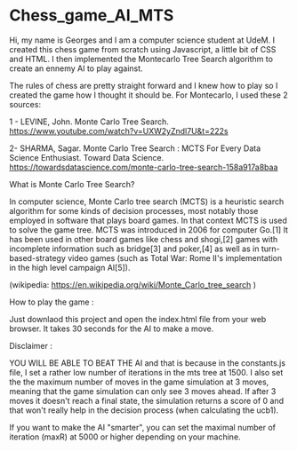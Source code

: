 # Chess_game_AI_MTS

Hi, my name is Georges and I am a computer science student at UdeM.
I created this chess game from scratch using Javascript, a little bit of CSS and HTML.
I then implemented the Montecarlo Tree Search algorithm to create an ennemy AI  to play against.

The rules of chess are pretty straight forward and I knew how to play so I created the game how I thought it should be.
For Montecarlo, I used these 2 sources:

1 - LEVINE, John. Monte Carlo Tree Search. https://www.youtube.com/watch?v=UXW2yZndl7U&t=222s


2- SHARMA, Sagar. Monte Carlo Tree Search : MCTS For Every Data Science Enthusiast. Toward Data Science. 
    https://towardsdatascience.com/monte-carlo-tree-search-158a917a8baa


What is Monte Carlo Tree Search? 

In computer science, Monte Carlo tree search (MCTS) is a heuristic search algorithm for some kinds of decision processes, most notably those employed in software that plays board games. In that context MCTS is used to solve the game tree. 
MCTS was introduced in 2006 for computer Go.[1] It has been used in other board games like chess and shogi,[2] games with incomplete information such as bridge[3] and poker,[4] as well as in turn-based-strategy video games (such as Total War: Rome II's implementation in the high level campaign AI[5]).

(wikipedia: https://en.wikipedia.org/wiki/Monte_Carlo_tree_search )


How to play the game :

Just downlaod this project and open  the index.html file from your web browser.
It takes 30 seconds for the AI to make a move.

Disclaimer :

YOU WILL BE ABLE TO BEAT THE AI and that is because in the constants.js file, I set a rather low number of iterations in the mts tree at 1500.
I also set the the maximum number of moves in the game simulation at 3 moves, meaning that the game simulation can only see 3 moves ahead.
If after 3 moves it doesn't reach a final state, the simulation returns a score of 0 and that won't really help in the decision process (when calculating the ucb1).


If you want to make the AI "smarter", you can set the maximal number of iteration (maxR) at 5000 or higher depending on your machine.



